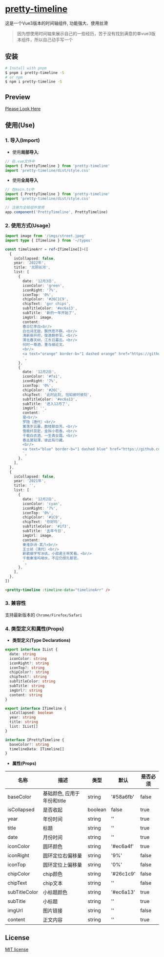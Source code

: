 # [pretty-timeline](https://github.com/guxuerui/pretty-timeline)

这是一个Vue3版本的时间轴组件, 功能强大、使用丝滑

> 因为想使用时间轴来展示自己的一些经历，苦于没有找到满意的单vue3版本组件，所以自己动手写一个

## 安装

```sh
# Install with pnpm
$ pnpm i pretty-timeline -S
# or npm
$ npm i pretty-timeline -S
```

## Preview

[Please Look Here](https://www.guxuerui.cn/about/lifeTimeline)

## 使用(Use)

### 1. 导入(Import)

- 使用**局部导入**:

```ts
// 在.vue文件中
import { PrettyTimeline } from 'pretty-timeline'
import 'pretty-timeline/dist/style.css'
```

- 使用**全局导入**

```ts
// 在main.ts中
import { PrettyTimeline } from 'pretty-timeline'
import 'pretty-timeline/dist/style.css'

// 注册为全局组件使用
app.component('PrettyTimeline', PrettyTimeline)
```

### 2. 使用方式(Usage）

```ts
import image from '/imgs/street.jpeg'
import type { ITimeline } from '~/types'

const timelineArr = ref<ITimeline[]>([
  {
    isCollapsed: false,
    year: '2022年',
    title: '光阴长河',
    list: [
      {
        date: '12月3日',
        iconColor: 'green',
        iconRight: '7%',
        iconTop: '0%',
        chipColor: '#26C1C9',
        chipText: 'gxr chips',
        subTitleColor: '#ec6a13',
        subTitle: '新的一年开始了',
        imgUrl: image,
        content: `
        春日忆李白<br/>
        白也诗无敌，飘然思不群。<br/>
        清新庾开府，俊逸鲍参军。<br/>
        渭北春天树，江东日暮云。<br/>
        何时一尊酒，重与细论文。
        <br/>
        <a text="orange" border-b="1 dashed orange" href="https://github.com/guxuerui" target="_blank">我的Github</a>
        `,
      },
      {
        date: '12月2日',
        iconColor: '#fa1',
        iconRight: '7%',
        iconTop: '0%',
        chipColor: '#26C',
        chipText: '此时此刻, 恰如彼时彼刻',
        subTitleColor: '#ec6a13',
        subTitle: '进入12月了',
        imgUrl: '',
        content: `
        菊<br/>
        罗隐〔唐代〕<br/>
        篱落岁云暮，数枝聊自芳。<br/>
        雪裁纤蕊密，金拆小苞香。<br/>
        千载白衣酒，一生青女霜。<br/>
        春丛莫轻薄，彼此有行藏。
        <br/>
        <a text="blue" border-b="1 dashed blue" href="https://github.com/guxuerui" target="_blank">我的Github</a>
        `,
      },
    ],
  },
  {
    isCollapsed: false,
    year: '2021年',
    title: '',
    list: [
      {
        date: '12月2日',
        iconColor: 'cyan',
        iconRight: '7%',
        iconTop: '0%',
        chipColor: '#1C9',
        chipText: '你好吗',
        subTitleColor: '#1f3',
        subTitle: '去年今日',
        imgUrl: image,
        content: `
        秦淮杂诗·其八<br/>
        王士祯〔清代〕<br/>
        新歌细字写冰纨，小部君王带笑看。<br/>
        千载秦淮呜咽水，不应仍恨孔都官。
        `,
      },
    ],
  },
])
```

```html
<pretty-timeline :timeline-data="timelineArr" />
```

### 3. 兼容性

支持最新版本的 `Chrome/Firefox/Safari`

### 4. 类型定义和属性(Props)

- **类型定义(Type Declarations)**

```ts
export interface IList {
  date: string
  iconColor: string
  iconRight?: string
  iconTop?: string
  chipColor?: string
  chipText?: string
  subTitleColor: string
  subTitle: string
  imgUrl?: string
  content: string
}

export interface ITimeline {
  isCollapsed: boolean
  year: string
  title: string
  list: IList[]
}

interface IPrettyTimeline {
  baseColor?: string
  timelineData: ITimeline[]
}
```

- **属性(Props)**

|名称|描述|类型|默认|是否必须|
|---|---|---|---|---|
|baseColor|基础颜色, 应用于年份和title|string|'#58a6fb'|false|
|isCollapsed|是否收起|boolean|false|true|
|year|年份时间|string|''|true|
|title|标题|string|''|true|
|date|月份时间|string|''|true|
|iconColor|圆环颜色|string|'#ec6a4f'|true|
|iconRight|圆环定位右偏移量|string|'9%'|false|
|iconTop|圆环定位上偏移量|string|'0%'|false|
|chipColor|chip颜色|string|'#26c1c9'|false|
|chipText|chip文本|string|''|false|
|subTitleColor|小标题颜色|string|'#ec6a13'|true|
|subTitle|小标题|string|''|true|
|imgUrl|图片链接|string|''|false|
|content|正文内容|string|''|true|

## License

[MIT license](https://github.com/guxuerui/pretty-timeline/blob/main/LICENSE)
